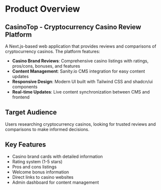 # Product Overview

## CasinoTop - Cryptocurrency Casino Review Platform

A Next.js-based web application that provides reviews and comparisons of cryptocurrency casinos. The platform features:

- **Casino Brand Reviews**: Comprehensive casino listings with ratings, pros/cons, bonuses, and features
- **Content Management**: Sanity.io CMS integration for easy content updates
- **Responsive Design**: Modern UI built with Tailwind CSS and shadcn/ui components
- **Real-time Updates**: Live content synchronization between CMS and frontend

## Target Audience
Users researching cryptocurrency casinos, looking for trusted reviews and comparisons to make informed decisions.

## Key Features
- Casino brand cards with detailed information
- Rating system (1-5 stars)
- Pros and cons listings
- Welcome bonus information
- Direct links to casino websites
- Admin dashboard for content management